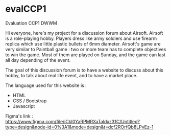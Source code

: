 # evalCCP1
Evaluation CCP1 DWWM

Hi everyone, here's my project for a discussion forum about Airsoft. Airsoft is a role-playing hobby. Players dress like army soldiers and use firearm replica which use little plastic bullets of 6mm diameter. Airsoft's game are very similar to Paintball game : two or more team has to complete objectives to win the game. Most of them are played on Sunday, and the game can last all day depending of the event.

The goal of this discussion forum is to have a website to discuss about this hobby, to talk about real life event, and to have a market place.

The language used for this website is :
 - HTML
 - CSS / Bootstrap
 - Javascript

Figma's link : 
https://www.figma.com/file/iCkI0YaRPMRXaTaldxz31C/Untitled?type=design&node-id=0%3A1&mode=design&t=dcf2ROrfQb8LPvEz-1
